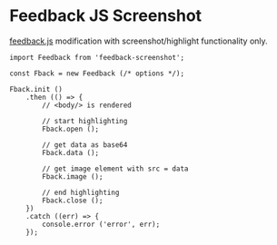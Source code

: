 # Feedback JS Screenshot

[feedback.js](https://github.com/niklasvh/feedback.js) modification with screenshot/highlight functionality only.


```
import Feedback from 'feedback-screenshot';

const Fback = new Feedback (/* options */);

Fback.init ()
    .then (() => {
        // <body/> is rendered

        // start highlighting
        Fback.open ();

        // get data as base64
        Fback.data ();

        // get image element with src = data
        Fback.image ();

        // end highlighting
        Fback.close ();
    })
    .catch ((err) => {
        console.error ('error', err);
    });

```
